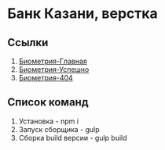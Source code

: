 # Банк Казани, верстка

## Ссылки

1. [Биометрия-Главная](https://oaktre.github.io/kazan-bank/app/)
2. [Биометрия-Успешно](https://oaktre.github.io/kazan-bank/app/succues-page)
3. [Биометрия-404](https://oaktre.github.io/kazan-bank/app/404)

## Список команд

1. Установка - npm i
2. Запуск сборщика - gulp
3. Сборка build версии - gulp build

